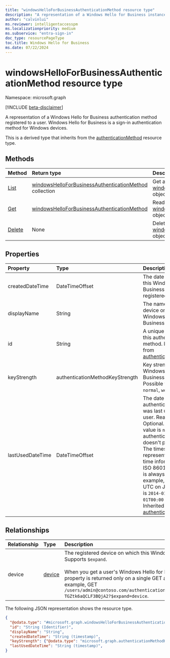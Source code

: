 ```yaml
---
title: "windowsHelloForBusinessAuthenticationMethod resource type"
description: "A representation of a Windows Hello for Business instance registered to a user. Windows Hello for Business is a sign-in authentication method."
author: "calvinlui"
ms.reviewer: intelligentaccesspm
ms.localizationpriority: medium
ms.subservice: "entra-sign-in"
doc_type: resourcePageType
toc.title: Windows Hello for Business
ms.date: 07/22/2024
---
```


# windowsHelloForBusinessAuthenticationMethod resource type

Namespace: microsoft.graph

[!INCLUDE [beta-disclaimer](../../includes/beta-disclaimer.md)]

A representation of a Windows Hello for Business authentication method registered to a user. Windows Hello for Business is a sign-in authentication method for Windows devices.

This is a derived type that inherits from the [authenticationMethod](authenticationmethod.md) resource type.

## Methods
|Method|Return type|Description|
|:---|:---|:---|
|[List](../api/windowshelloforbusinessauthenticationmethod-list.md)|[windowsHelloForBusinessAuthenticationMethod](../resources/windowshelloforbusinessauthenticationmethod.md) collection|Get a list of the [windowsHelloForBusinessAuthenticationMethod](../resources/windowshelloforbusinessauthenticationmethod.md) objects and their properties.|
|[Get](../api/windowshelloforbusinessauthenticationmethod-get.md)|[windowsHelloForBusinessAuthenticationMethod](../resources/windowshelloforbusinessauthenticationmethod.md)|Read the properties and relationships of a [windowsHelloForBusinessAuthenticationMethod](../resources/windowshelloforbusinessauthenticationmethod.md) object.|
|[Delete](../api/windowshelloforbusinessauthenticationmethod-delete.md)|None|Deletes a [windowsHelloForBusinessAuthenticationMethod](../resources/windowshelloforbusinessauthenticationmethod.md) object.|

## Properties
|Property|Type|Description|
|:---|:---|:---|
|createdDateTime|DateTimeOffset|The date and time that this Windows Hello for Business key was registered.|
|displayName|String|The name of the device on which Windows Hello for Business is registered|
|id|String|A unique identifier for this authentication method. Inherited from [authenticationMethod](../resources/authenticationmethod.md)|
|keyStrength|authenticationMethodKeyStrength|Key strength of this Windows Hello for Business key. Possible values are: `normal`, `weak`, `unknown`.|
|lastUsedDateTime|DateTimeOffset|The date and time the authentication method was last used by the user. Read-only. Optional. This optional value is `null` if the authentication method doesn't populate it. The timestamp type represents date and time information using ISO 8601 format and is always in UTC. For example, midnight UTC on Jan 1, 2014 is `2014-01-01T00:00:00Z`. Inherited from [authenticationMethod](../resources/authenticationmethod.md).|

## Relationships
|Relationship|Type|Description|
|:---|:---|:---|
|device|[device](../resources/device.md)|The registered device on which this Windows Hello for Business key resides. Supports `$expand`. <br/><br/>When you get a user's Windows Hello for Business registration information, this property is returned only on a single GET and when you specify `?$expand`. For example, GET `/users/admin@contoso.com/authentication/windowsHelloForBusinessMethods/_jpuR-TGZtk6aQCLF3BQjA2?$expand=device`.|

The following JSON representation shows the resource type.
<!-- {
  "blockType": "resource",
  "keyProperty": "id",
  "@odata.type": "microsoft.graph.windowsHelloForBusinessAuthenticationMethod",
  "baseType": "microsoft.graph.authenticationMethod",
  "openType": false
}
-->
``` json
{
  "@odata.type": "#microsoft.graph.windowsHelloForBusinessAuthenticationMethod",
  "id": "String (Identifier)",
  "displayName": "String",
  "createdDateTime": "String (timestamp)",
  "keyStrength": {"@odata.type": "microsoft.graph.authenticationMethodKeyStrength"},
  "lastUsedDateTime": "String (timestamp)",
}
```
